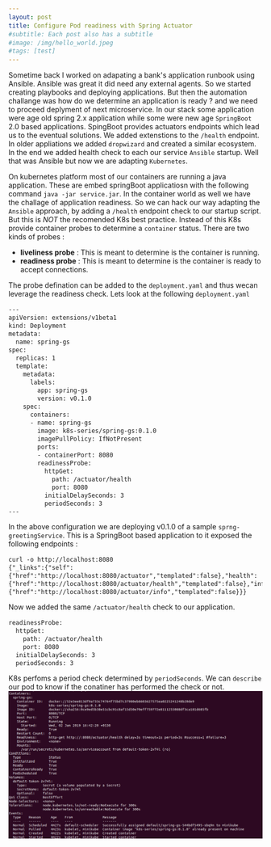 ```yaml
---
layout: post
title: Configure Pod readiness with Spring Actuator
#subtitle: Each post also has a subtitle
#image: /img/hello_world.jpeg
#tags: [test]
---
```

Sometime back I worked on adapating a bank's application runbook using Ansible. Ansible was great it did need any external agents. So we started creating playbooks and deploying applications. But then the automation challange was how do we determine an application is ready ? and we need to proceed deplyment of next microservice. In our stack some application were age old spring 2.x application while some were new age `SpringBoot` 2.0 based applications. SpingBoot provides actuators endpoints which lead us to the eventual solutions. We added extenstions to the `/health` endpoint. In older appliations we added `dropwizard` and created a similar ecosystem. In the end we added health check to each our service `Ansible` startup. Well that was Ansible but now we are adapting `Kubernetes`.

On kubernetes platform most of our containers are running a java application. These are embed springBoot applicatiosn with the following command `java -jar service.jar`. In the container world as well we have the challage of application readiness. So we can hack our way adapting the `Ansible` approach, by adding a `/health` endpoint check to our startup script. But this is *NOT* the recomended K8s best practice. Instead of this K8s provide container probes to determine a `container` status. There are two kinds of probes :
- **liveliness probe** : This is meant to determine is the container is running.
- **readiness probe** : This is meant to determine is the container is ready to accept connections.

The probe defination can be added to the `deployment.yaml` and thus wecan leverage the readiness check. Lets look at the following `deployment.yaml`
```
---
apiVersion: extensions/v1beta1
kind: Deployment
metadata:
  name: spring-gs
spec:
  replicas: 1
  template:
    metadata:
      labels:
        app: spring-gs
        version: v0.1.0
    spec:
      containers:
      - name: spring-gs
        image: k8s-series/spring-gs:0.1.0
        imagePullPolicy: IfNotPresent
        ports:
        - containerPort: 8080
        readinessProbe:
          httpGet:
            path: /actuator/health
            port: 8080
          initialDelaySeconds: 3
          periodSeconds: 3
---
```
In the above configuration we are deploying v0.1.0 of a sample `sprng-greetingService`. This is a SpringBoot based application to it exposed the following endpoints :
```
curl -o http://localhost:8080
{"_links":{"self":{"href":"http://localhost:8080/actuator","templated":false},"health":{"href":"http://localhost:8080/actuator/health","templated":false},"info":{"href":"http://localhost:8080/actuator/info","templated":false}}}
```
Now we added the same `/actuator/health` check to our application.
```
readinessProbe:
  httpGet:
    path: /actuator/health
    port: 8080
  initialDelaySeconds: 3
  periodSeconds: 3
```
K8s perfoms a period check determined by `periodSeconds`. We can `describe` our pod to know if the conatiner has performed the check or not.
![Springboot-readiness](/img/springbook_k8s_readiness.png)
